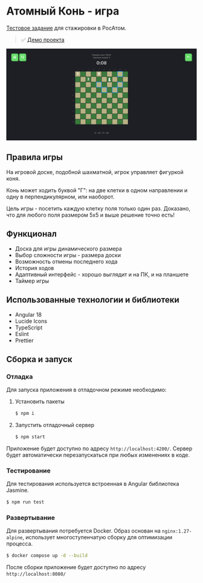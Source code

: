 # Атомный Конь - игра

[Тестовое задание](https://github.com/notafavor/test-cases/blob/main/case_3.md) для стажировки в РосАтом.

> ✅ [Демо проекта](https://starpandabeg.github.io/rosatom-test-knight/)

![](.github/screenshot.png)

## Правила игры

На игровой доске, подобной шахматной, игрок управляет фигуркой коня.

Конь может ходить буквой "Г": на две клетки в одном направлении и одну в перпендикулярном, или наоборот.

Цель игры - посетить каждую клетку поля только один раз. Доказано, что для любого поля размером 5х5 и выше решение точно есть!

## Функционал

- Доска для игры динамического размера
- Выбор сложности игры - размера доски
- Возможность отмены последнего хода
- История ходов
- Адаптивный интерфейс - хорошо выглядит и на ПК, и на планшете
- Таймер игры

## Использованные технологии и библиотеки

- Angular 18
- Lucide Icons
- TypeScript
- Eslint
- Prettier

## Сборка и запуск

### Отладка

Для запуска приложения в отладочном режиме необходимо:

1. Установить пакеты
   ```bash
   $ npm i
   ```
2. Запустить отладочный сервер
   ```bash
   $ npm start
   ```

Приложение будет доступно по адресу `http://localhost:4200/`. Сервер будет автоматически перезапускаться при любых изменениях в коде.

### Тестирование

Для тестирования используется встроенная в Angular библиотека Jasmine.

```bash
$ npm run test
```

### Развертывание

Для развертывания потребуется Docker. Образ основан на `nginx:1.27-alpine`, использует многоступенчатую сборку для оптимизации процесса.

```bash
$ docker compose up -d --build
```

После сборки приложение будет доступно по адресу `http://localhost:8080/`
